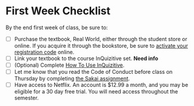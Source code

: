 # First Week Checklist


By the end first week of class, be sure to:

- [ ] Purchase the textbook, Real World, either through the student store or online. If you acquire it through the bookstore, be sure to [activate your registration code](https://digital.wwnorton.com/realworld7) online.
- [ ] Link your textbook to the course InQuizitive set. **Need info**
- [ ] (Optional) Complete [How To Use InQuizitive](https://ncia.wwnorton.com/111835).
- [ ] Let me know that you read the Code of Conduct before class on Thursday by completing [the Sakai assignment](https://sakai.unc.edu/samigo-app/servlet/Login?id=898eed5f-3977-4cb3-8059-49823b5ef4cd1596053706189).
- [ ] Have access to Netflix. An account is $12.99 a month, and you may be eligible for a 30 day free trial. You will need access throughout the semester.
